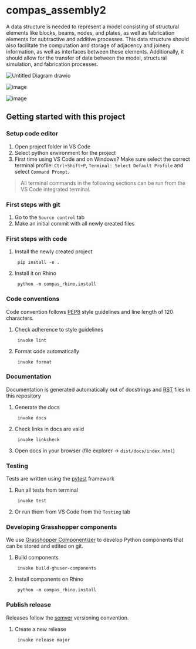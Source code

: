 # compas_assembly2

A data structure is needed to represent a model consisting of structural elements like blocks, beams, nodes, and plates, as well as fabrication elements for subtractive and additive processes. This data structure should also facilitate the computation and storage of adjacency and joinery information, as well as interfaces between these elements. Additionally, it should allow for the transfer of data between the model, structural simulation, and fabrication processes.


![Untitled Diagram drawio](https://github.com/BRG-research/compas_assembly2/assets/18013985/fc6ddbbd-8b30-49be-aa69-705e9e1eee0e)


![image](https://github.com/BRG-research/compas_assembly2/assets/18013985/ef00db99-6557-4fe5-a1cd-39caad9bd7ca)

![image](https://github.com/BRG-research/compas_assembly2/assets/18013985/0ce85ba1-2c01-40d5-8a5b-40f017bd787b)


## Getting started with this project

### Setup code editor

1. Open project folder in VS Code
2. Select python environment for the project
3. First time using VS Code and on Windows? Make sure select the correct terminal profile: `Ctrl+Shift+P`, `Terminal: Select Default Profile` and select `Command Prompt`.

> All terminal commands in the following sections can be run from the VS Code integrated terminal. 


### First steps with git

1. Go to the `Source control` tab
2. Make an initial commit with all newly created files


### First steps with code

1. Install the newly created project 

        pip install -e .

2. Install it on Rhino

        python -m compas_rhino.install


### Code conventions

Code convention follows [PEP8](https://pep8.org/) style guidelines and line length of 120 characters.

1. Check adherence to style guidelines

        invoke lint

2. Format code automatically

        invoke format


### Documentation

Documentation is generated automatically out of docstrings and [RST](https://www.sphinx-doc.org/en/master/usage/restructuredtext/basics.html) files in this repository

1. Generate the docs

        invoke docs

2. Check links in docs are valid

        invoke linkcheck

3. Open docs in your browser (file explorer -> `dist/docs/index.html`)


### Testing

Tests are written using the [pytest](https://docs.pytest.org/) framework

1. Run all tests from terminal

        invoke test

2. Or run them from VS Code from the `Testing` tab


### Developing Grasshopper components

We use [Grasshopper Componentizer](https://github.com/compas-dev/compas-actions.ghpython_components) to develop Python components that can be stored and edited on git.

1. Build components

        invoke build-ghuser-components

2. Install components on Rhino

        python -m compas_rhino.install


### Publish release

Releases follow the [semver](https://semver.org/spec/v2.0.0.html) versioning convention.

1. Create a new release

        invoke release major
